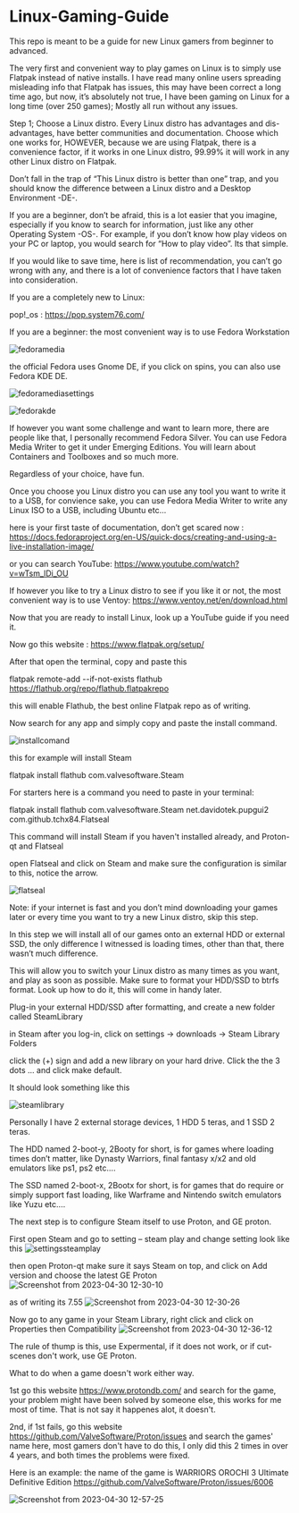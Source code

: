 # Linux-Gaming-Guide
This repo is meant to be a guide for new Linux gamers from beginner to advanced.

The very first and convenient way to play games on Linux is to simply use Flatpak instead of native installs. I have read many online users spreading misleading info that Flatpak has issues, this may have been correct a long time ago, but now, it’s absolutely not true, I have been gaming on Linux for a long time (over 250 games); Mostly all run without any issues.

Step 1; Choose a Linux distro.
Every Linux distro has advantages and dis-advantages, have better communities and documentation. Choose which one works for, HOWEVER, because we are using Flatpak, there is a convenience factor, if it works in one Linux distro, 99.99% it will work in any other Linux distro on Flatpak.

Don’t fall in the trap of “This Linux distro is better than one” trap, and you should know the difference between a Linux distro and a Desktop Environment -DE-.

If you are a beginner, don’t be afraid, this is a lot easier that you imagine, especially if you know to search for information, just like any other Operating System -OS-. For example, if you don’t know how play videos on your PC or laptop, you would search for “How to play video”. Its that simple.

If you would like to save time, here is list of recommendation, you can’t go wrong with any, and there is a lot of convenience factors that I have taken into consideration.

If you are a completely new to Linux:

pop!_os : https://pop.system76.com/ 

If you are a beginner: the most convenient way is to use Fedora Workstation

![fedoramedia](https://user-images.githubusercontent.com/23434177/235343901-5ad29480-1fbb-492d-a746-5d4a12ea0833.jpg)

the official Fedora uses Gnome DE, if you click on spins, you can also use Fedora KDE DE.

![fedoramediasettings](https://user-images.githubusercontent.com/23434177/235343924-62bcfee1-d46d-4644-8250-ea6e99c7f158.png)

![fedorakde](https://user-images.githubusercontent.com/23434177/235343937-268cf11b-b398-4d82-bdfb-5c8291acbbb6.jpg)


If however you want some challenge and want to learn more, there are people like that, I personally recommend Fedora Silver. You can use Fedora Media Writer to get it under Emerging Editions.
You will learn about Containers and Toolboxes and so much more.

Regardless of your choice, have fun.

Once you choose you Linux distro you can use any tool you want to write it to a USB, for convience sake, you can use Fedora Media Writer to write any Linux ISO to a USB, including Ubuntu etc…

here is your first taste of documentation, don’t get scared now : https://docs.fedoraproject.org/en-US/quick-docs/creating-and-using-a-live-installation-image/

or you can search YouTube: https://www.youtube.com/watch?v=wTsm_lDi_OU

If however you like to try a Linux distro to see if you like it or not, the most convenient way is to use Ventoy: https://www.ventoy.net/en/download.html

Now that you are ready to install Linux, look up a YouTube guide if you need it.

Now go this website : https://www.flatpak.org/setup/

After that open the terminal, copy and paste this

flatpak remote-add --if-not-exists flathub https://flathub.org/repo/flathub.flatpakrepo

this will enable Flathub, the best online Flatpak repo as of writing.

Now search for any app and simply copy and paste the install command.

![installcomand](https://user-images.githubusercontent.com/23434177/235344434-bb88a1b7-f084-453d-aa36-973e6e3e157c.jpg)

this for example will install Steam

flatpak install flathub com.valvesoftware.Steam

For starters here is a command you need to paste in your terminal:

flatpak install flathub com.valvesoftware.Steam net.davidotek.pupgui2 com.github.tchx84.Flatseal

This command will install Steam if you haven't installed already, and Proton-qt and Flatseal

open Flatseal and click on Steam and make sure the configuration is similar to this, notice the arrow.

![flatseal](https://user-images.githubusercontent.com/23434177/235345839-4d5b2584-4766-4be8-8ffa-57e49a988f75.png)

Note: if your internet is fast and you don’t mind downloading your games later or every time you want to try a new Linux distro, skip this step.

In this step we will install all of our games onto an external HDD or external SSD, the only difference I witnessed is loading times, other than that, there wasn’t much difference.

This will allow you to switch your Linux distro as many times as you want, and play as soon as possible.
Make sure to format your HDD/SSD to btrfs format. Look up how to do it, this will come in handy later.

Plug-in your external HDD/SSD after formatting, and create a new folder called SteamLibrary

in Steam after you log-in, click on settings → downloads → Steam Library Folders

click the (+) sign and add a new library on your hard drive.
Click the the 3 dots … and click make default.

It should look something like this

![steamlibrary](https://user-images.githubusercontent.com/23434177/235345866-12f2617f-64de-4683-9337-537ca9b8ba5d.png)

Personally I have 2 external storage devices, 1 HDD 5 teras, and 1 SSD 2 teras.

The HDD named 2-boot-y, 2Booty for short, is for games where loading times don’t matter, like Dynasty Warriors, final fantasy x/x2 and old emulators like ps1, ps2 etc….

The SSD named 2-boot-x, 2Bootx for short, is for games that do require or simply support fast loading, like Warframe and Nintendo switch emulators like Yuzu etc….

The next step is to configure Steam itself to use Proton, and GE proton.

First open Steam and go to setting – steam play and change setting look like this 
![settingssteamplay](https://user-images.githubusercontent.com/23434177/235346427-b3c72377-0dd6-4d24-bcd2-198f9b79dbe8.png)

then open Proton-qt make sure it says Steam on top, and click on Add version and choose the latest GE Proton
![Screenshot from 2023-04-30 12-30-10](https://user-images.githubusercontent.com/23434177/235346462-dbf4dc28-5563-4c27-a58e-fa01757701d8.png)

as of writing its 7.55
![Screenshot from 2023-04-30 12-30-26](https://user-images.githubusercontent.com/23434177/235346511-5db4a031-3c8b-4ab7-bb79-eb4439bec79e.png)

Now go to any game in your Steam Library, right click and click on Properties then Compatibility
![Screenshot from 2023-04-30 12-36-12](https://user-images.githubusercontent.com/23434177/235346681-01beaa0a-042d-403e-97a4-a6ac8c81deff.png)

The rule of thump is this, use Expermental, if it does not work, or if cut-scenes don't work, use GE Proton.

What to do when a game doesn't work either way.

1st go this website https://www.protondb.com/ and search for the game, your problem might have been solved by someone else, this works for me most of time. That is not say it happenes alot, it doesn't.

2nd, if 1st fails, go this website https://github.com/ValveSoftware/Proton/issues and search the games' name here, most gamers don't have to do this, I only did this 2 times in over 4 years, and both times the problems were fixed.

Here is an example: the name of the game is WARRIORS OROCHI 3 Ultimate Definitive Edition 
https://github.com/ValveSoftware/Proton/issues/6006

![Screenshot from 2023-04-30 12-57-25](https://user-images.githubusercontent.com/23434177/235347067-9f84e567-1613-42a9-84f3-1877822cf1a5.png)


